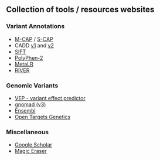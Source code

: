 ## Collection of tools / resources websites

### Variant Annotations
* [M-CAP](https://www.nature.com/articles/ng.3703) / [S-CAP](https://www.nature.com/articles/s41588-019-0348-4)
* CADD [v1](https://www.nature.com/articles/ng.2892) and [v2](https://academic.oup.com/nar/article/47/D1/D886/5146191)
* [SIFT]()
* [PolyPhen-2]()
* [MetaLR]()
* [RIVER]()

### Genomic Variants
* [VEP - variant effect predictor](https://asia.ensembl.org/info/docs/tools/vep/index.html)
* [gnomad (v3)](https://gnomad.broadinstitute.org/region/22-23241400-23241440?dataset=gnomad_r3)
* [Ensembl](https://asia.ensembl.org/Homo_sapiens/Variation/Mappings?db=core;r=22:23240940-23241940;v=rs5759655;vdb=variation;vf=184891459)
* [Open Targets Genetics](https://genetics.opentargets.org/variant/1_154453788_C_T)

### Miscellaneous
* [Google Scholar](https://scholar.google.com.au/)
* [Magic Eraser](https://www.magiceraser.io/)
